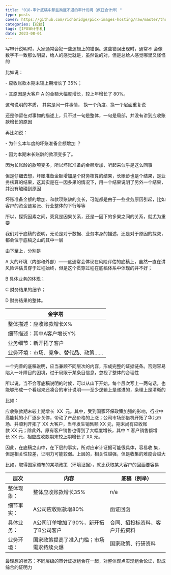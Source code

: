 ```yaml
---
title: "018-审计底稿中那些狗屁不通的审计说明（疯狂会计师）"
type: posts
cover: https://github.com/richbridge/picx-images-hosting/raw/master/thumbnail/投技.jpg
categories: [投技]
tags: [IPO审计手札]
date: 2023-08-01
---
```

写审计说明时，大家通常会犯一些逻辑上的错误。这些错误出现时，通常不 会像数字不一致那么明显，给人的感觉就是，虽然说的对，但是总给人感觉哪里又怪怪的

比如说：

- 应收账款本期末较上期增长了 35%；

- 其原因是大客户 A 的金额大幅度增长，较上年增长了 80%。

这句说明的本质， 其实是同一件事情， 换一个角度、换一个层面重复说

还是停留在对事物的描述上，只不过一句是整体，一句是局部，并没有讲到应收账款增长的原因

再比如说：

- 为什么本年度的坏账准备金额增加 ？

- 因为本期末长账龄的款项变多了。

因为长账龄的款项变多，所以坏账准备的金额增加，听起来似乎是这么回事

但是仔细去想，坏账准备金额增加是个财务核算的结果，长账龄也是个结果，是业务核算的结果，这其实是在一因多果的情况下，用一个结果说明了另外一个结果，并没有触碰到原因

坏账准备金额的增加、和款项账龄的变长，可能都是由于一些业务原因引起，比如客户的资金链紧张、行业整体的下行等等

所以，探究因素之间，究竟是因果关系，还是一因下的多果之间的关系，就尤为重要

我们对于底稿的说明，无论是对于数据、业务本身的描述，还是对于原因的探究，都会位于底稿之山的其中一层

由下至上，分别是

A 大的环境（内部和外部）——这通常会体现在风险评估的底稿上，虽然一直在讲风险评估贯穿于过程始终，但是这个贯穿过程在底稿体系中体现的并不好；

B 具体业务的体现；

C 财务结果的细节；

D 财务结果的整体。

|金字塔|
|---|
|整体描述：应收账款增长X%|
|细节描述：其中A客户增长Y%|
|业务细节：新开拓了客户|
|业务环境：市场、竞争、替代品、政策……|

一个完善的底稿说明，应当兼顾不同层次的内容，形成完整的证据链条。否则容易陷入一叶障目的困境，过于局限于某条目信息，忽视了整体的合理性

所以说，当不会写底稿说明的时候，可以从山下开始，每个层次写上一两句话，也能够形成一个看起来还凑合的审计说明——至少逻辑上是递进的，条理上是清晰的

比如：

应收账款期末较上期增长  XX  元。其中，受到国家环保政策加强的影响，行业中高能耗的小厂逐步关停，带动了产品价格的上涨；公司市场部借机开拓了华北市场、并顺利开拓了 XX 大客户，当年发生销售额 XX 元，期末尚有应收账款 XX 元；除此外，原有客户销售也得到了大幅度增长，其中 Y 客户销售额增长 XX 元，相应应收款期末较上期增长了 XX 元。

因此，在底稿之山中，在下层的事实，所对应审计证据可能很具体，容易收 集，但是相关性较差，证明力可能较弱。上层的，相关性越强，但是收集的难度会越大

比如，取得国家颁布的某项政策（环境证据），就比获取某大客户的回函要容易

|层次|内容|底稿（例举）|
|---|---|---|
|整体现象：|整体应收账款增长35%|n/a|
|细节事实：|A公司应收账款增80%|函证回函|
|具体业务：|A公司订单增加了90%，新开拓了B公司客户|合同、招投标资料、客户开拓资料|
|业务环境：|国家政策提高了准入门槛；市场需求持续火爆|国家政策、行研资料|

最理想的状态：不同层级的审计证据组合在一起，对整体观点实现组合论证，形成综合的证明力